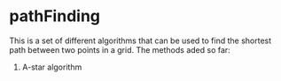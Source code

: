 # pathFinding
This is a set of different algorithms that can be used to find the shortest path between two points in a grid. The methods aded so far:
1. A-star algorithm

